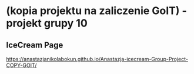 # (kopia projektu na zaliczenie GoIT) - projekt grupy 10 

## IceCream Page

https://anastazjanikolabokun.github.io/Anastazja-icecream-Group-Project-COPY-GOIT/
